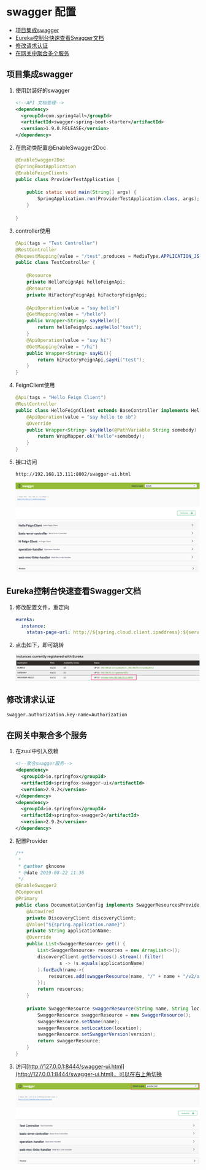 # swagger 配置

<!-- @import "[TOC]" {cmd="toc" depthFrom=2 depthTo=6 orderedList=false} -->
<!-- code_chunk_output -->

* [项目集成swagger](#项目集成swagger)
* [Eureka控制台快速查看Swagger文档](#eureka控制台快速查看swagger文档)
* [修改请求认证](#修改请求认证)
* [在网关中聚合多个服务](#在网关中聚合多个服务)

<!-- /code_chunk_output -->
## 项目集成swagger

1. 使用封装好的swagger

   ```xml
   <!--API 文档管理-->
   <dependency>
     <groupId>com.spring4all</groupId>
     <artifactId>swagger-spring-boot-starter</artifactId>
     <version>1.9.0.RELEASE</version>
   </dependency>
   ```

2. 在启动类配置@EnableSwagger2Doc

   ```java
   @EnableSwagger2Doc
   @SpringBootApplication
   @EnableFeignClients
   public class ProviderTestApplication {

       public static void main(String[] args) {
           SpringApplication.run(ProviderTestApplication.class, args);
       }

   }
   ```

3. controller使用

   ```java
   @Api(tags = "Test Controller")
   @RestController
   @RequestMapping(value = "/test",produces = MediaType.APPLICATION_JSON_UTF8_VALUE)
   public class TestController {

       @Resource
       private HelloFeignApi helloFeignApi;
       @Resource
       private HiFactoryFeignApi hiFactoryFeignApi;

       @ApiOperation(value = "say hello")
       @GetMapping(value = "/hello")
       public Wrapper<String> sayHello(){
           return helloFeignApi.sayHello("test");
       }
       @ApiOperation(value = "say hi")
       @GetMapping(value = "/hi")
       public Wrapper<String> sayHi(){
           return hiFactoryFeignApi.sayHi("test");
       }
   }
   ```

4. FeignClient使用


   ```java
   @Api(tags = "Hello Feign Client")
   @RestController
   public class HelloFeignClient extends BaseController implements HelloFeignApi {
       @ApiOperation(value = "say hello to sb")
       @Override
       public Wrapper<String> sayHello(@PathVariable String somebody) {
           return WrapMapper.ok("hello"+somebody);
       }
   }
   ```


5. 接口访问


   ```	html
   http://192.168.13.111:8002/swagger-ui.html
   ```


   ![image-20190820181117367](assets/image-20190820181117367.png)

## Eureka控制台快速查看Swagger文档

1. 修改配置文件，重定向

   ```yml
   eureka:
     instance:
       status-page-url: http://${spring.cloud.client.ipaddress}:${server.port}/swagger-ui.html
   ```

2. 点击如下，即可跳转

   ![image-20190820181437145](assets/image-20190820181437145.png)

## 修改请求认证

```properties
swagger.authorization.key-name=Authorization
```

## 在网关中聚合多个服务

1. 在zuul中引入依赖

   ```xml
   <!--聚合swagger服务-->
   <dependency>
     <groupId>io.springfox</groupId>
     <artifactId>springfox-swagger-ui</artifactId>
     <version>2.9.2</version>
   </dependency>
   <dependency>
     <groupId>io.springfox</groupId>
     <artifactId>springfox-swagger2</artifactId>
     <version>2.9.2</version>
   </dependency>
   ```



2. 配置Provider

   ```java
   /**
    *
    * @author gknoone
    * @date 2019-08-22 11:36
    */
   @EnableSwagger2
   @Component
   @Primary
   public class DocumentationConfig implements SwaggerResourcesProvider {
       @Autowired
       private DiscoveryClient discoveryClient;
       @Value("${spring.application.name}")
       private String applicationName;
       @Override
       public List<SwaggerResource> get() {
           List<SwaggerResource> resources = new ArrayList<>();
           discoveryClient.getServices().stream().filter(
                   s -> !s.equals(applicationName)
           ).forEach(name->{
               resources.add(swaggerResource(name, "/" + name + "/v2/api-docs", "2.0"));
           });
           return resources;
       }

       private SwaggerResource swaggerResource(String name, String location, String version) {
           SwaggerResource swaggerResource = new SwaggerResource();
           swaggerResource.setName(name);
           swaggerResource.setLocation(location);
           swaggerResource.setSwaggerVersion(version);
           return swaggerResource;
       }
   }
   ```

3. 访问[http://127.0.0.1:8444/swagger-ui.html](http://127.0.0.1:8444/swagger-ui.html)，可以在右上角切换

   ![image-20190822115913872](assets/image-20190822115913872.png)
